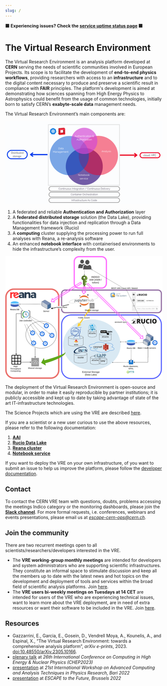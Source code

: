 ```yaml
---
slug: /
---
```


**🟩 Experiencing issues? Check the [service uptime status page](https://vre-hub.github.io/status) 🟩**

# The Virtual Research Environment

The Virtual Research Environment is an analysis platform developed at **CERN** serving the needs of scientific communities involved in European Projects. 
Its scope is to facilitate the development of **end-to-end physics workflows**, providing researchers with access to an **infrastructure** and to the digital content necessary to produce and preserve a scientific result in compliance with **FAIR** principles. 
The platform's development is aimed at demonstrating how sciences spanning from High Energy Physics to Astrophysics could benefit from the usage of common technologies, initially born to satisfy CERN’s **exabyte-scale data** management needs. 

The Virtual Research Environment’s main components are:

![image](../../images/vre-bubble.png)

1. A federated and reliable **Authentication and Authorization** layer 
2. A **federated distributed storage** solution (the Data Lake), providing functionalities for data injection and replication through a Data Management framework (Rucio) 
3. A **computing** cluster supplying the processing power to run full analyses with Reana, a re-analysis software
4. An enhanced **notebook interface** with containerised environments to hide the infrastructure’s complexity from the user. 

![image](../../images/VRE-diagram.png)

The deployment of the Virtual Research Environment is open-source and modular, in order to make it easily reproducible by partner institutions; it is publicly accessible and kept up to date by taking advantage of state of the art IT-infrastructure technologies.

The Science Projects which are using the VRE are described [here](https://escape2020.pages.in2p3.fr/virtual-environment/home/). 

If you are a scientist or a new user curious to use the above resources, please refer to the following documentation:  
1. **[AAI](/docs/auth)**
2. **[Rucio Data Lake](/docs/rucio)**
3. **[Reana cluster](/docs/reana)**
4. **[Notebook service](/docs/notebook)**

If you want to deploy the VRE on your own infrastructure, of you want to submit an issue to help us improve the platform, please follow the [developer documentation](/docs/developer). 
 
## Contact
To contact the CERN VRE team with questions, doubts, problems accessing the meetings Indico category or the monitoring dashboards, please join the **[Slack channel](https://join.slack.com/t/vre-cern/shared_invite/zt-281r0dyw2-gDuDzDaNcaKfIM_Sf2T9OA)**. For more formal requests, i.e. conferences, webinars and events presentations, please email us at *escape-cern-ops@cern.ch*. 

## Join the community 
There are two recurrent meetings open to all scientists/researchers/developers interested in the VRE. 

- The **VRE working-group monthly meetings** are intended for developers and system administrators who are supporting scientific infrastructures. They constitute an informal space to stimulate discussion and keep all the members up to date with the latest news and hot topics on the development and deployment of tools and services within the broad field of scientific analysis platforms. Join [here](https://indico.cern.ch/category/17065/). 
- The **VRE users bi-weekly meetings on Tuesdays at 14 CET** are intended for users of the VRE who are experiencing technical issues, want to learn more about the VRE deployment, are in need of extra resources or want their software to be included in the VRE. Join [here](https://indico.in2p3.fr/category/1033/). 

## Resources 
- Gazzarrini, E., Garcia, E., Gosein, D., Vendrell Moya, A., Kounelis, A., and Espinal, X., “The Virtual Research Environment: towards a comprehensive analysis platform”, <i>arXiv e-prints</i>, 2023. [doi:10.48550/arXiv.2305.10166](https://arxiv.org/abs/2305.10166).
- [plenary talk](https://indico.jlab.org/event/459/contributions/11671/) at *26th International Conference on Computing in High Energy & Nuclear Physics (CHEP2023)*
- [presentation](https://indico.cern.ch/event/1106990/contributions/4991200/) at *21st International Workshop on Advanced Computing and Analysis Techniques in Physics Research, Bari 2022*
- [presentation](https://projectescape.eu/sites/default/files/1.EnriqueGarcia_VRE_ESCAPE-Bruxels_Nov2022_v2.pdf) at *ESCAPE to the Future, Brussels 2022* 

